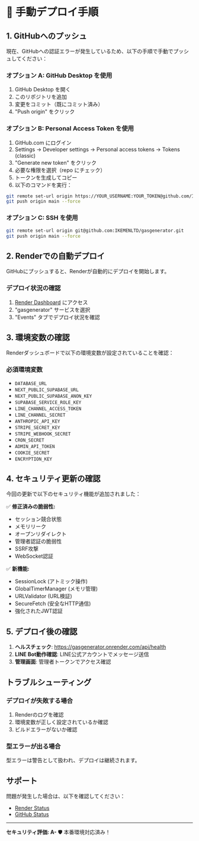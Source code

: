 # 🚀 手動デプロイ手順

## 1. GitHubへのプッシュ

現在、GitHubへの認証エラーが発生しているため、以下の手順で手動でプッシュしてください：

### オプション A: GitHub Desktop を使用
1. GitHub Desktop を開く
2. このリポジトリを追加
3. 変更をコミット（既にコミット済み）
4. "Push origin" をクリック

### オプション B: Personal Access Token を使用
1. GitHub.com にログイン
2. Settings → Developer settings → Personal access tokens → Tokens (classic)
3. "Generate new token" をクリック
4. 必要な権限を選択（repo にチェック）
5. トークンを生成してコピー
6. 以下のコマンドを実行：

```bash
git remote set-url origin https://YOUR_USERNAME:YOUR_TOKEN@github.com/IKEMENLTD/gasgenerator.git
git push origin main --force
```

### オプション C: SSH を使用
```bash
git remote set-url origin git@github.com:IKEMENLTD/gasgenerator.git
git push origin main --force
```

## 2. Renderでの自動デプロイ

GitHubにプッシュすると、Renderが自動的にデプロイを開始します。

### デプロイ状況の確認
1. [Render Dashboard](https://dashboard.render.com) にアクセス
2. "gasgenerator" サービスを選択
3. "Events" タブでデプロイ状況を確認

## 3. 環境変数の確認

Renderダッシュボードで以下の環境変数が設定されていることを確認：

### 必須環境変数
- `DATABASE_URL`
- `NEXT_PUBLIC_SUPABASE_URL`
- `NEXT_PUBLIC_SUPABASE_ANON_KEY`
- `SUPABASE_SERVICE_ROLE_KEY`
- `LINE_CHANNEL_ACCESS_TOKEN`
- `LINE_CHANNEL_SECRET`
- `ANTHROPIC_API_KEY`
- `STRIPE_SECRET_KEY`
- `STRIPE_WEBHOOK_SECRET`
- `CRON_SECRET`
- `ADMIN_API_TOKEN`
- `COOKIE_SECRET`
- `ENCRYPTION_KEY`

## 4. セキュリティ更新の確認

今回の更新で以下のセキュリティ機能が追加されました：

✅ **修正済みの脆弱性:**
- セッション競合状態
- メモリリーク
- オープンリダイレクト
- 管理者認証の脆弱性
- SSRF攻撃
- WebSocket認証

✅ **新機能:**
- SessionLock (アトミック操作)
- GlobalTimerManager (メモリ管理)
- URLValidator (URL検証)
- SecureFetch (安全なHTTP通信)
- 強化されたJWT認証

## 5. デプロイ後の確認

1. **ヘルスチェック**: https://gasgenerator.onrender.com/api/health
2. **LINE Bot動作確認**: LINE公式アカウントでメッセージ送信
3. **管理画面**: 管理者トークンでアクセス確認

## トラブルシューティング

### デプロイが失敗する場合
1. Renderのログを確認
2. 環境変数が正しく設定されているか確認
3. ビルドエラーがないか確認

### 型エラーが出る場合
型エラーは警告として扱われ、デプロイは継続されます。

## サポート

問題が発生した場合は、以下を確認してください：
- [Render Status](https://status.render.com)
- [GitHub Status](https://www.githubstatus.com)

---

**セキュリティ評価: A-** 🛡️
本番環境対応済み！